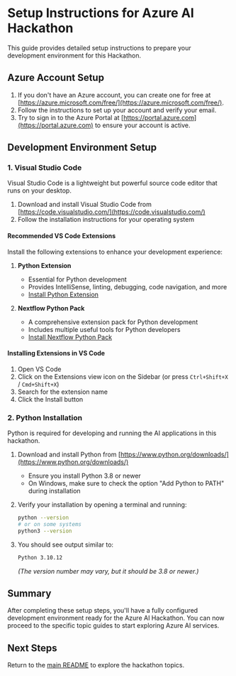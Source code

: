 # Setup Instructions for Azure AI Hackathon

This guide provides detailed setup instructions to prepare your development environment for this Hackathon.

## Azure Account Setup

1. If you don't have an Azure account, you can create one for free at [https://azure.microsoft.com/free/](https://azure.microsoft.com/free/).
2. Follow the instructions to set up your account and verify your email.
3. Try to sign in to the Azure Portal at [https://portal.azure.com](https://portal.azure.com) to ensure your account is active.

## Development Environment Setup

### 1. Visual Studio Code

Visual Studio Code is a lightweight but powerful source code editor that runs on your desktop.

1. Download and install Visual Studio Code from [https://code.visualstudio.com/](https://code.visualstudio.com/)
2. Follow the installation instructions for your operating system

#### Recommended VS Code Extensions

Install the following extensions to enhance your development experience:

1. **Python Extension**
   - Essential for Python development
   - Provides IntelliSense, linting, debugging, code navigation, and more
   - [Install Python Extension](https://marketplace.visualstudio.com/items?itemName=ms-python.python)

2. **Nextflow Python Pack**
   - A comprehensive extension pack for Python development
   - Includes multiple useful tools for Python developers
   - [Install Nextflow Python Pack](https://marketplace.visualstudio.com/items?itemName=teerasej.nextflow-python-pack)


#### Installing Extensions in VS Code

1. Open VS Code
2. Click on the Extensions view icon on the Sidebar (or press `Ctrl+Shift+X` / `Cmd+Shift+X`)
3. Search for the extension name
4. Click the Install button

### 2. Python Installation

Python is required for developing and running the AI applications in this hackathon.

1. Download and install Python from [https://www.python.org/downloads/](https://www.python.org/downloads/)
   - Ensure you install Python 3.8 or newer
   - On Windows, make sure to check the option "Add Python to PATH" during installation
2. Verify your installation by opening a terminal and running:
    ```bash
    python --version
    # or on some systems
    python3 --version
    ```

3. You should see output similar to:
    ```bash
    Python 3.10.12
    ```
    *(The version number may vary, but it should be 3.8 or newer.)*

## Summary

After completing these setup steps, you'll have a fully configured development environment ready for the Azure AI Hackathon. You can now proceed to the specific topic guides to start exploring Azure AI services.

## Next Steps

Return to the [main README](./README.md) to explore the hackathon topics.
